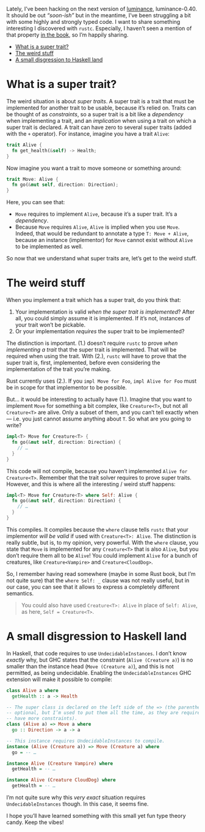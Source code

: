 Lately, I’ve been hacking on the next version of [luminance], luminance-0.40. It should be out
_“soon-ish”_ but in the meantime, I’ve been struggling a bit with some highly and strongly typed
code. I want to share something interesting I discovered with `rustc`. Especially, I haven’t seen
a mention of that property [in the book][0], so I’m happily sharing.

<!-- vim-markdown-toc GFM -->

* [What is a super trait?](#what-is-a-super-trait)
* [The weird stuff](#the-weird-stuff)
* [A small disgression to Haskell land](#a-small-disgression-to-haskell-land)

<!-- vim-markdown-toc -->

# What is a super trait?

The weird situation is about _super traits_. A super trait is a trait that must be implemented
for another trait to be usable, because it’s relied on. Traits can be thought of as
_constraints_, so a super trait is a bit like a _dependency_ when implementing a trait, and an
_implication_ when using a trait on which a super trait is declared. A trait can have zero to
several super traits (added with the `+` operator). For instance, imagine you have a trait `Alive`:

```rust
trait Alive {
  fn get_health(&self) -> Health;
}
```

Now imagine you want a trait to move someone or something around:

```rust
trait Move: Alive {
  fn go(&mut self, direction: Direction);
}
```

Here, you can see that:

- `Move` requires to implement `Alive`, because it’s a super trait. It’s a _dependency_.
- Because `Move` requires `Alive`, `Alive` is implied when you use `Move`. Indeed, that would be
  redundant to annotate a type `T: Move + Alive`, because an instance (implementor) for `Move`
  cannot exist without `Alive` to be implemented as well.

So now that we understand what super traits are, let’s get to the weird stuff.

# The weird stuff

When you implement a trait which has a super trait, do you think that:

1. Your implementation is valid _when the super trait is implemented_? After all, you could simply
  assume it is implemented. If it’s not, instances of your trait won’t be pickable.
2. Or your implementation _requires_ the super trait to be implemented?

The distinction is important. (1.) doesn’t require `rustc` to prove _when implementing a trait_
that the super trait is implemented. That will be required when using the trait. With (2.), `rustc`
will have to prove that the super trait is, first, implemented, before even considering the
implementation of the trait you’re making.

Rust currently uses (2.). If you `impl Move for Foo`, `impl Alive for Foo` must be in scope for
that implementor to be possible.

But… it would be interesting to actually have (1.). Imagine that you want to implement `Move` for
something a bit complex, like `Creature<T>`, but not all `Creature<T>` are alive. Only a subset
of them, and you can’t tell exactly when — i.e. you just cannot assume anything about `T`. So
what are you going to write?

```rust
impl<T> Move for Creature<T> {
  fn go(&mut self, direction: Direction) {
    // …
  }
}
```

This code will not compile, because you haven’t implemented `Alive for Creature<T>`. Remember that
the trait solver requires to prove super traits. However, and this is where all the interesting /
weird stuff happens:

```rust
impl<T> Move for Creature<T> where Self: Alive {
  fn go(&mut self, direction: Direction) {
    // …
  }
}
```

This compiles. It compiles because the `where` clause tells `rustc` that your implementor _will be
valid_ if used with `Creature<T>: Alive`. The distinction is really subtle, but is, to my opinion,
very powerful. With the `where` clause, you state that `Move` is implemented for any `Creature<T>`
that is also `Alive`, but you don’t require them all to be `Alive`! You could implement `Alive`
for a bunch of creatures, like `Creature<Vampire>` and `Creature<CloudDog>`.

So, I remember having read somewhere (maybe in some Rust book, but I’m not quite sure) that the
`where Self: _` clause was not really useful, but in our case, you can see that it allows to
express a completely different semantics.

> You could also have used `Creature<T>: Alive` in place of `Self: Alive`, as here,
> `Self = Creature<T>`.

# A small disgression to Haskell land

In Haskell, that code requires to use `UndecidableInstances`. I don’t know _exactly_ why, but GHC
states that the constraint (`Alive (Creature a)`) is no smaller than the instance head
(`Move (Creature a)`), and this is not permitted, as being undecidable. Enabling the
`UndecidableInstances` GHC extension will make it possible to compile:

```haskell
class Alive a where
  getHealth :: a -> Health

-- The super class is declared on the left side of the => (the parenthesis are
-- optional, but I’m used to put them all the time, as they are required when you
-- have more constraints).
class (Alive a) => Move a where
  go :: Direction -> a -> a

-- This instance requires UndecidableInstances to compile.
instance (Alive (Creature a)) => Move (Creature a) where
  go = -- …

instance Alive (Creature Vampire) where
  getHealth = -- …

instance Alive (Creature CloudDog) where
  getHealth = -- …
```

I’m not quite sure why this _very exact_ situation requires `UndecidableInstances` though. In this
case, it seems fine.

I hope you’ll have learned something with this small yet fun type theory candy. Keep the vibes!

[luminance]: https://github.com/phaazon/luminance-rs
[0]: https://doc.rust-lang.org/book/ch19-03-advanced-traits.html#using-supertraits-to-require-one-traits-functionality-within-another-trait
